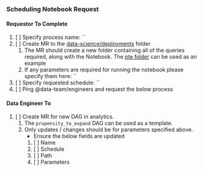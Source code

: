 ### Scheduling Notebook Request

#### Requestor To Complete

1. [ ] Specify process name: ``
2. [ ] Create MR to the [data-science/deployments](https://gitlab.com/gitlab-data/data-science/-/tree/main/deployments) folder
   1. The MR should create a new folder containing all of the queries required, along with the Notebook. The [pte folder](https://gitlab.com/gitlab-data/data-science/-/tree/main/deployments/pte) can be used as an example
   2. If any parameters are required for running the notebook please specify them here: `` 
3. [ ] Specify requested schedule: `` 
4. [ ] Ping @data-team/engineers and request the below process


#### Data Engineer To

1. [ ] Create MR for new DAG in analytics. 
   1. The `propensity_to_expand` DAG can be used as a template. 
   2. Only updates / changes should be for parameters specified above. 
      - Ensure the below fields are updated 
      1. [ ] Name
      2. [ ] Schedule 
      3. [ ] Path 
      4. [ ] Parameters 
